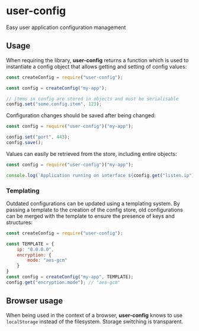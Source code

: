 # user-config
Easy user application configuration management

## Usage
When requiring the library, **user-config** returns a function which is used to instantiate a config object that allows getting and setting of config values:

```javascript
const createConfig = require("user-config");

const config = createConfig("my-app");

// items in config are stored in objects and must be serialisable
config.set("some.config.item", 123);
```

Configuration changes should be saved after being changed:

```javascript
const config = require("user-config")("my-app");

config.set("port", 443);
config.save();
```

Values can easily be retrieved from the store, including entire objects:

```javascript
const config = require("user-config")("my-app");

console.log(`Application running on interface ${config.get("listen.ip")}`);
```

### Templating
Outdated configurations can be updated using a templating system. By passing a template to the creation of the config store, old configurations can be merged with the template to ensure the presence of keys and structures:

```javascript
const createConfig = require("user-config");

const TEMPLATE = {
    ip: "0.0.0.0",
    encryption: {
        mode: "aes-gcm"
    }
}
const config = createConfig("my-app", TEMPLATE);
config.get("encryption.mode"); // "aes-gcm"
```

## Browser usage
When being used in the context of a browser, **user-config** knows to use `localStorage` instead of the filesystem. Storage switching is transparent.
